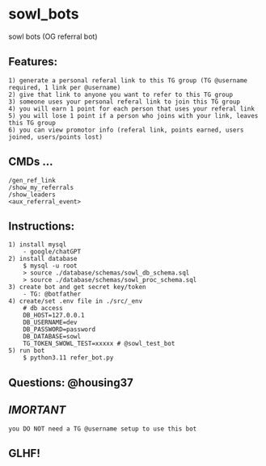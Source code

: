 # sowl_bots
sowl bots (OG referral bot)

## Features:
    1) generate a personal referal link to this TG group (TG @username required, 1 link per @username)
    2) give that link to anyone you want to refer to this TG group
    3) someone uses your personal referal link to join this TG group
    4) you will earn 1 point for each person that uses your referal link
    5) you will lose 1 point if a person who joins with your link, leaves this TG group
    6) you can view promotor info (referal link, points earned, users joined, users/points lost)

## CMDs ...
    /gen_ref_link
    /show_my_referrals
    /show_leaders
    <aux_referral_event>

## Instructions:
    1) install mysql
        - google/chatGPT
    2) install database
        $ mysql -u root
        > source ./database/schemas/sowl_db_schema.sql
        > source ./database/schemas/sowl_proc_schema.sql
    3) create bot and get secret key/token
        - TG: @botfather
    4) create/set .env file in ./src/_env
        # db access
        DB_HOST=127.0.0.1
        DB_USERNAME=dev
        DB_PASSWORD=password
        DB_DATABASE=sowl
        TG_TOKEN_SWOWL_TEST=xxxxx # @sowl_test_bot
    5) run bot
        $ python3.11 refer_bot.py

## Questions: @housing37

## *IMORTANT* 
    you DO NOT need a TG @username setup to use this bot

## GLHF!